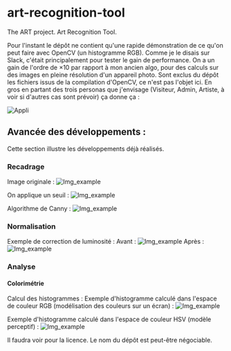 # art-recognition-tool
The ART project. Art Recognition Tool.

Pour l'instant le dépôt ne contient qu'une rapide démonstration de ce qu'on peut faire avec OpenCV (un histogramme RGB). Comme je le disais sur Slack, c'était principalement pour tester le gain de performance. On a un gain de l'ordre de ×10 par rapport à mon ancien algo, pour des calculs sur des images en pleine résolution d'un appareil photo.
Sont exclus du dépôt les fichiers issus de la compilation d'OpenCV, ce n'est pas l'objet ici.
En gros en partant des trois personas que j'envisage (Visiteur, Admin, Artiste, à voir si d'autres cas sont prévoir) ça donne ça :

![Appli](process.png "Appli")

## Avancée des développements :
Cette section illustre les développements déjà réalisés.

### Recadrage

Image originale :
![Img_example](examples/orig.jpg "image brute")

On applique un seuil :
![Img_example](examples/tresh.jpg "image binarisée")

Algorithme de Canny :
![Img_example](examples/canny.jpg "contours détectés")

### Normalisation

Exemple de correction de luminosité :
Avant :
![Img_example](examples/original.jpg "image brute")
Après :
![Img_example](examples/normalized.jpg "image égalisée")

### Analyse

#### Colorimétrie
Calcul des histogrammes :
Exemple d'histogramme calculé dans l'espace de couleur RGB (modélisation des couleurs sur un écran) :
![Img_example](examples/hist_rgb.jpg "histogramme rgb")

Exemple d'histogramme calculé dans l'espace de couleur HSV (modèle perceptif) :
![Img_example](examples/hist_hsv.jpg "histogramme hsv")

Il faudra voir pour la licence. Le nom du dépôt est peut-être négociable.
